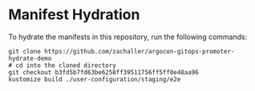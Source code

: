 # Manifest Hydration

To hydrate the manifests in this repository, run the following commands:

```shell
git clone https://github.com/zachaller/argocon-gitops-promoter-hydrate-demo
# cd into the cloned directory
git checkout b3fd5b7fd63be6258ff39511756ff5ff0e48aa96
kustomize build ./user-configuration/staging/e2e
```
